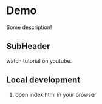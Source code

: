 # Demo
Some description!

## SubHeader

watch tutorial on youtube.

## Local development

1. open index.html in your browser

